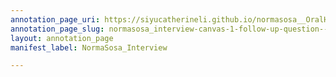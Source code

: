 ```yaml
---
annotation_page_uri: https://siyucatherineli.github.io/normasosa__OralHistory/annotations/normasosa_interview-canvas-1-follow-up-question--asking-sosa-if-she-could-recall-a-particular-candidate-or-campaign-.json
annotation_page_slug: normasosa_interview-canvas-1-follow-up-question--asking-sosa-if-she-could-recall-a-particular-candidate-or-campaign-
layout: annotation_page
manifest_label: NormaSosa_Interview

---
```

